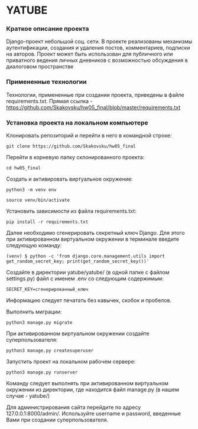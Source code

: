# YATUBE

### Краткое описание проекта

Django-проект небольшой соц. сети. В проекте реализованы механизмы аутентификации, создания и удаления постов, комментариев, подписки на авторов. Проект может быть использован для публичного или приватного ведения личных дневников с возможностью обсуждения в диалоговом пространстве

### Примененные технологии

Технологии, примененные при создании проекта, приведены в файле requirements.txt. Прямая ссылка - https://github.com/Skakovsku/hw05_final/blob/master/requirements.txt

### Установка проекта на локальном компьютере

Клонировать репозиторий и перейти в него в командной строке:

```
git clone https://github.com/Skakovsku/hw05_final
```
Перейти в корневую папку склонированного проекта:
```
cd hw05_final
```

Cоздать и активировать виртуальное окружение:

```
python3 -m venv env
```

```
source venv/bin/activate
```

Установить зависимости из файла requirements.txt:

```
pip install -r requirements.txt
```

Далее необходимо сгенерировать секретный ключ Django. Для этого при активированном виртуальном окружении в терминале введите следующую команду:

```
(venv) $ python -c 'from django.core.management.utils import get_random_secret_key; print(get_random_secret_key())'
```
Создайте в директории yatube/yatube/ (в одной папке с файлом settings.py) файл с именем .env со следующим содержимым:
```
SECRET_KEY=сгенерированный_ключ
```
Информацию следует печатать без кавычек, скобок и пробелов.

Выполнить миграции:

```
python3 manage.py migrate
```
При активированном виртуальном окружении создайте суперпользователя:
```
python3 manage.py createsuperuser
```

Запустить проект на локальном рабочем сервере:

```
python3 manage.py runserver
```
Команду следует выполнять при активированном виртуальном окружении из директории, где находится файл manage.py (в нашем случае - yatube/)

Для администрирования сайта перейдите по адресу 127.0.0.1:8000/admin/. Используйте username и password, введенные Вами при создании суперпользователя.